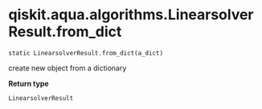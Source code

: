 # qiskit.aqua.algorithms.LinearsolverResult.from\_dict

`static LinearsolverResult.from_dict(a_dict)`

create new object from a dictionary

**Return type**

`LinearsolverResult`

